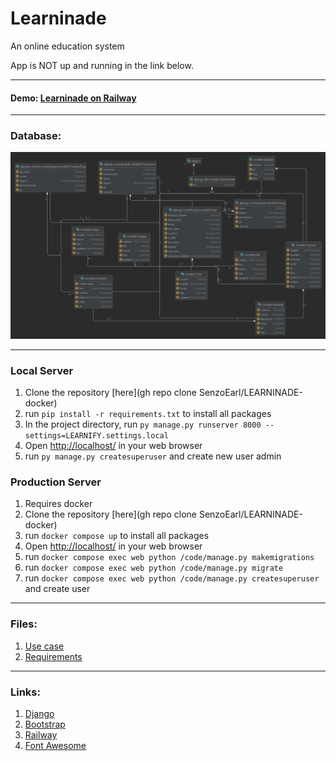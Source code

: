 # Learninade
An online education system

App is NOT up and running in the link below. 



___

#### Demo: [Learninade on Railway](https://blognificent.up.railway.app/)

___

### Database: 
![DB](/media/db-main.png)
___
### Local Server 
1. Clone the repository [here](gh repo clone SenzoEarl/LEARNINADE-docker)
2. run `pip install -r requirements.txt` to install all packages
3. In the project directory, run `py manage.py runserver 8000 --settings=LEARNIFY.settings.local` 
4. Open [http://localhost/](http://localhost/) in your web browser
5. run `py manage.py createsuperuser` and create new user admin

### Production Server 
1. Requires docker
2. Clone the repository [here](gh repo clone SenzoEarl/LEARNINADE-docker)
2. run `docker compose up` to install all packages
4. Open [http://localhost/](http://localhost/) in your web browser
5. run `docker compose exec web python /code/manage.py makemigrations`
6. run `docker compose exec web python /code/manage.py migrate`
7. run `docker compose exec web python /code/manage.py createsuperuser` and create user


___
### Files:
1. [Use case]()
2. [Requirements]()
___

### Links: 
1.  [Django](https://www.djangoproject.com/)
2. [Bootstrap](https://getbootstrap.com/)
3. [Railway](https://railway.app/)
4. [Font Awesome](https://fontawesome.com/)